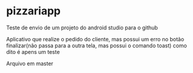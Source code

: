 # pizzariapp
Teste de envio de um projeto do android studio para o github

Aplicativo que realize o pedido do cliente, mas possui um erro no botão finalizar(não passa para a outra tela, mas possui o comando toast) como dito é apens um teste

Arquivo em master
